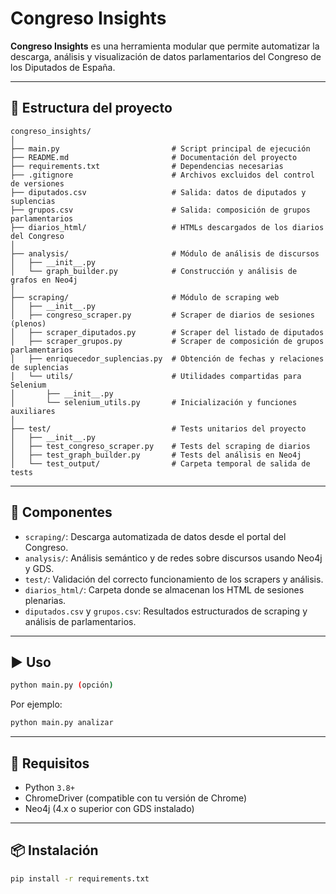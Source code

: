 # Congreso Insights

**Congreso Insights** es una herramienta modular que permite automatizar la descarga, análisis y visualización de datos parlamentarios del Congreso de los Diputados de España.

---

## 📁 Estructura del proyecto

```text
congreso_insights/
│
├── main.py                         # Script principal de ejecución
├── README.md                       # Documentación del proyecto
├── requirements.txt                # Dependencias necesarias
├── .gitignore                      # Archivos excluidos del control de versiones
├── diputados.csv                   # Salida: datos de diputados y suplencias
├── grupos.csv                      # Salida: composición de grupos parlamentarios
├── diarios_html/                   # HTMLs descargados de los diarios del Congreso
│
├── analysis/                       # Módulo de análisis de discursos
│   ├── __init__.py
│   └── graph_builder.py            # Construcción y análisis de grafos en Neo4j
│
├── scraping/                       # Módulo de scraping web
│   ├── __init__.py
│   ├── congreso_scraper.py         # Scraper de diarios de sesiones (plenos)
│   ├── scraper_diputados.py        # Scraper del listado de diputados
│   ├── scraper_grupos.py           # Scraper de composición de grupos parlamentarios
│   ├── enriquecedor_suplencias.py  # Obtención de fechas y relaciones de suplencias
│   └── utils/                      # Utilidades compartidas para Selenium
│       ├── __init__.py
│       └── selenium_utils.py       # Inicialización y funciones auxiliares
│
├── test/                           # Tests unitarios del proyecto
│   ├── __init__.py
│   ├── test_congreso_scraper.py    # Tests del scraping de diarios
│   ├── test_graph_builder.py       # Tests del análisis en Neo4j
│   └── test_output/                # Carpeta temporal de salida de tests
```

---

## 🧩 Componentes

- `scraping/`: Descarga automatizada de datos desde el portal del Congreso.
- `analysis/`: Análisis semántico y de redes sobre discursos usando Neo4j y GDS.
- `test/`: Validación del correcto funcionamiento de los scrapers y análisis.
- `diarios_html/`: Carpeta donde se almacenan los HTML de sesiones plenarias.
- `diputados.csv` y `grupos.csv`: Resultados estructurados de scraping y análisis de parlamentarios.

---

## ▶️ Uso

```bash
python main.py (opción)
```

Por ejemplo:

```bash
python main.py analizar
```

---

## 🧰 Requisitos

- Python `3.8+`
- ChromeDriver (compatible con tu versión de Chrome)
- Neo4j (4.x o superior con GDS instalado)

---

## 📦 Instalación

```bash
pip install -r requirements.txt
```
